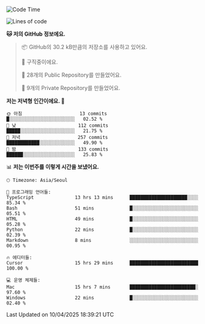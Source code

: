   <!--START_SECTION:waka-->
![Code Time](http://img.shields.io/badge/Code%20Time-1%2C049%20hrs%2030%20mins-blue)

![Lines of code](https://img.shields.io/badge/%EC%A0%80%EB%8A%94%20%EC%97%AC%ED%83%9C%EA%B9%8C%EC%A7%80%20-813.0%20thousand%20%EC%A4%84%EC%9D%98%20%EC%BD%94%EB%93%9C%EB%A5%BC%20%EC%9E%91%EC%84%B1%ED%96%88%EC%96%B4%EC%9A%94.-blue)

**🐱 저의 GitHub 정보에요.** 

> 📦 GitHub의 30.2 kB만큼의 저장소를 사용하고 있어요. 
 > 
> 💼 구직중이에요.
 > 
> 📜 28개의 Public Repository를 만들었어요. 
 > 
> 🔑 9개의 Private Repository를 만들었어요. 
 > 
**저는 저녁형 인간이에요. 🦉** 

```text
🌞 아침                     13 commits          █░░░░░░░░░░░░░░░░░░░░░░░░   02.52 % 
🌆 낮　                     112 commits         █████░░░░░░░░░░░░░░░░░░░░   21.75 % 
🌃 저녁                     257 commits         ████████████░░░░░░░░░░░░░   49.90 % 
🌙 밤　                     133 commits         ██████░░░░░░░░░░░░░░░░░░░   25.83 % 
```


📊 **저는 이번주를 이렇게 시간을 보냈어요.** 

```text
🕑︎ Timezone: Asia/Seoul

💬 프로그래밍 언어들: 
TypeScript               13 hrs 13 mins      █████████████████████░░░░   85.34 % 
Bash                     51 mins             █░░░░░░░░░░░░░░░░░░░░░░░░   05.51 % 
HTML                     49 mins             █░░░░░░░░░░░░░░░░░░░░░░░░   05.28 % 
Python                   22 mins             █░░░░░░░░░░░░░░░░░░░░░░░░   02.39 % 
Markdown                 8 mins              ░░░░░░░░░░░░░░░░░░░░░░░░░   00.95 % 

🔥 에디터들: 
Cursor                   15 hrs 29 mins      █████████████████████████   100.00 % 

💻 운영 체제들: 
Mac                      15 hrs 7 mins       ████████████████████████░   97.60 % 
Windows                  22 mins             █░░░░░░░░░░░░░░░░░░░░░░░░   02.40 % 
```


 Last Updated on 10/04/2025 18:39:21 UTC
<!--END_SECTION:waka-->
